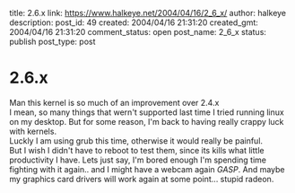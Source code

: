 title: 2.6.x
link: https://www.halkeye.net/2004/04/16/2_6_x/
author: halkeye
description: 
post_id: 49
created: 2004/04/16 21:31:20
created_gmt: 2004/04/16 21:31:20
comment_status: open
post_name: 2_6_x
status: publish
post_type: post

# 2.6.x

Man this kernel is so much of an improvement over 2.4.x  
I mean, so many things that wern't supported last time I tried running linux on my desktop. But for some reason, I'm back to having really crappy luck with kernels.  
Luckly I am using grub this time, otherwise it would really be painful.  
But I wish I didn't have to reboot to test them, since its kills what little productivity I have. Lets just say, I'm bored enough I'm spending time fighting with it again.. and I might have a webcam again *GASP*. And maybe my graphics card drivers will work again at some point... stupid radeon.